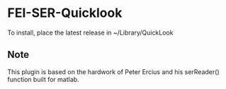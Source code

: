 # FEI-SER-Quicklook

To install, place the latest release in ~/Library/QuickLook


## Note

This plugin is based on the hardwork of Peter Ercius and his serReader() function built for matlab.

